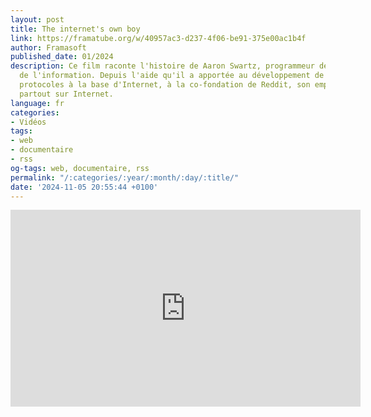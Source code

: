 ```yaml
---
layout: post
title: The internet's own boy
link: https://framatube.org/w/40957ac3-d237-4f06-be91-375e00ac1b4f
author: Framasoft
published_date: 01/2024
description: Ce film raconte l'histoire de Aaron Swartz, programmeur de génie et activiste
  de l'information. Depuis l'aide qu'il a apportée au développement de RSS, l'un des
  protocoles à la base d'Internet, à la co-fondation de Reddit, son empreinte est
  partout sur Internet.
language: fr
categories:
- Vidéos
tags:
- web
- documentaire
- rss
og-tags: web, documentaire, rss
permalink: "/:categories/:year/:month/:day/:title/"
date: '2024-11-05 20:55:44 +0100'
---
```


<iframe title="The Internet's Own Boy HD VOSTFR" width="560" height="315" src="https://framatube.org/videos/embed/40957ac3-d237-4f06-be91-375e00ac1b4f" frameborder="0" allowfullscreen="" sandbox="allow-same-origin allow-scripts allow-popups allow-forms"></iframe>
